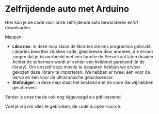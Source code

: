 # Zelfrijdende auto met Arduino

Hier kun je de code voor onze zelfrijdende auto bewonderen en/of downloaden.

Mappen:
- **Libraries**: in deze map staan de libraries die ons programma gebruikt. Libraries bevatten stukken code, geschreven door anderen, die ervoor zorgen dat je bijvoorbeeld met één functie de Servo kunt laten draaien. Achter de schermen wordt er echter een heleboel gerekend (in de library). Om onszelf deze moeite te besparen hebben we ervoor gekozen deze library te importeren. We hebben er twee: één voor de Servo en één voor de ultrasonische geluidssensor.
- **Stofzuiger**: in deze map staat het bestand met de code die wij hebben geschreven.

Verder is onze thesis ook nog bijgevoegd als pdf-bestand.

Voel je vrij om alles te gebruiken, de code is open-source.
